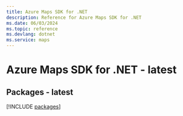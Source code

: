 ```yaml
---
title: Azure Maps SDK for .NET
description: Reference for Azure Maps SDK for .NET
ms.date: 06/03/2024
ms.topic: reference
ms.devlang: dotnet
ms.service: maps
---
```

# Azure Maps SDK for .NET - latest
## Packages - latest
[!INCLUDE [packages](maps-index.md)]